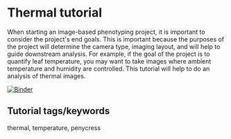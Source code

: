 # Thermal tutorial

When starting an image-based phenotyping project, it is important to consider the project's end goals. This is important because the purposes of the project will determine the camera type, imaging layout, and will help to guide downstream analysis. For example, if the goal of the project is to quantify leaf temperature, you may want to take images where ambient temperature and humidity are controlled. This tutorial will help to do an analysis of thermal images. 

[![Binder](https://mybinder.org/badge_logo.svg)](https://mybinder.org/v2/gh/danforthcenter/plantcv-tutorial-thermal/HEAD?labpath=index.ipynb)

## Tutorial tags/keywords

thermal, temperature, penycress


